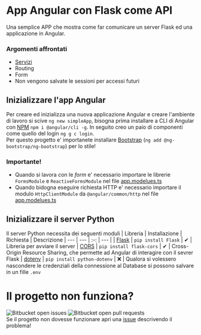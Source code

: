 # App Angular con Flask come API
Una semplice APP che mostra come far comunicare un server Flask ed una applicazione in Angular.

### Argomenti affrontati
- [Servizi](./simpleApp/src/services/manager.service.ts)
- Routing
- Form
- Non vengono salvate le sessioni per accessi futuri

## Inizializzare l'app Angular
Per creare ed inizializza una nuova applicazione Angular e creare l'ambiente di lavoro si scive `ng new simpleApp`, bisogna prima installare a CLI di Angular con [NPM](https://www.npmjs.com/package/@angular/cli) `npm i @angular/cli -g`. In seguito creo un paio di componenti come quello del login `ng g c login`.<br>
Per questo progetto e' importanete installare [Bootstrap](https://getbootstrap.com/) (`ng add @ng-bootstrap/ng-bootstrap`) per lo stile!

### Importante!
- Quando si lavora con le *form* e' necessario importare le librerie `FormsModule` e `ReactiveFormsModule` nel file [app.modelues.ts](./simpleApp/src/app/app.module.ts)
- Quando bidogna eseguire richiesta HTTP e' necessario importare il modulo `HttpClientModule` da `@angular/common/http` nel file [app.modelues.ts](./simpleApp/src/app/app.module.ts)

## Inizializzare il server Python
Il server Python necessita dei seguenti moduli
| Libreria | Installazione | Richiesta | Descrizione
| --- | --- | :-: | --- |
| [Flask](https://flask.palletsprojects.com/en/2.2.x/) | `pip install Flask` | ✔ | Libreria per avviare il server
| [CORS](https://flask-cors.readthedocs.io/en/latest/) | `pip install flask-cors` | ✔ | Cross-Origin Resource Sharing, che permette ad Angular di interagire con il sevrer Flask
| [dotenv](https://pypi.org/project/python-dotenv/) | `pip install python-dotenv` | ❌ | Qualora si volessero nascondere le credenziali della connessione al Database si possono salvare in un fille `.env`

# Il progetto non funziona?
![Bitbucket open issues](https://img.shields.io/bitbucket/issues/CappuCitti/Simple-Angular-app-with-Flask-API?style=flat-square)
![Bitbucket open pull requests](https://img.shields.io/bitbucket/pr/CappuCitti/Simple-Angular-app-with-Flask-API?style=flat-square)<br>
Se il progetto non dovesse funzionare apri una [issue](https://github.com/CappuCitti/Simple-Angular-app-with-Flask-API/issues/new) descrivendo il problema!